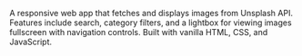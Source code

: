 A responsive web app that fetches and displays images from Unsplash API. Features include search, category filters, and a lightbox for viewing images fullscreen with navigation controls. Built with vanilla HTML, CSS, and JavaScript.
